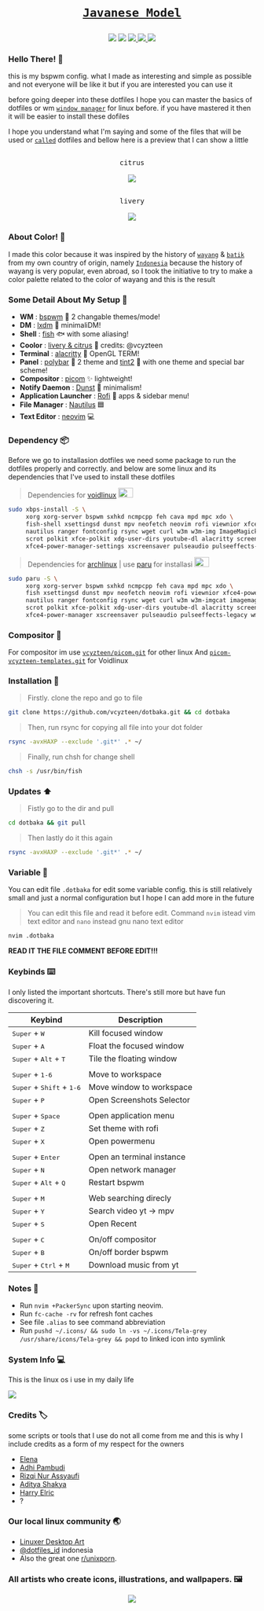 # <p align="center">[`Javanese Model`](https://en.m.wikipedia.org/wiki/Java)</p>
<p align="center">
<img src="https://i.postimg.cc/Wp8NbsQ5/IMG-20220208-172254.png"/>
<img src="https://i.postimg.cc/XqSQRMgF/IMG-20220208-164931.png"/>

<a href="https://github.com/vcyzteen/dotbaka/stargazers">
        <img src="https://img.shields.io/github/stars/vcyzteen/dotbaka?color=C7655C&style=for-the-badge&labelColor=1A1B26">
    </a>
    <a href="https://github.com/vcyzteen/dotbaka/network/members/">
        <img src="https://img.shields.io/github/forks/vcyzteen/dotbaka?color=FFC98D&style=for-the-badge&labelColor=1A1B26">
    </a>
        <img src="https://img.shields.io/github/repo-size/vcyzteen/dotbaka?color=FDEDCF&style=for-the-badge&labelColor=1A1B26">
</a>
  
### Hello There! 👋
this is my bspwm config. what I made as interesting and simple as possible and not everyone will be like it but if you are interested you can use it

before going deeper into these dotfiles I hope you can master the basics of dotfiles or wm [`window manager`](https://en.m.wikipedia.org/wiki/Window_manager) for linux before. if you have mastered it then it will be easier to install these dofiles

I hope you understand what I'm saying and some of the files that will be used or [`called`](https://en.m.wiktionary.org/wiki/call) dotfiles and bellow here is a preview that I can show a little

<p align="center">
  <kbd><br>citrus
  <br><br>
  <kbd><img src="https://i.postimg.cc/1tzjsDqr/2022-02-04-17-53-01-screenshot.png"/></kbd></kbd>
<p align="center">
  <kbd><br>livery
  <br><br>
  <kbd><img src="https://i.postimg.cc/q73Sdrn9/2022-02-07-14-04-28-screenshot.png"/></kbd></kbd>

### About Color! 🎨
I made this color because it was inspired by the history of [`wayang`](https://en.m.wikipedia.org/wiki/Wayang) & [`batik`](https://en.m.wikipedia.org/wiki/Batik) from my own country of origin, namely [`Indonesia`](https://en.m.wikipedia.org/wiki/Indonesia) because the history of wayang is very popular, even abroad, so I took the initiative to try to make a color palette related to the color of wayang and this is the result

### Some Detail About My Setup 📝
   * <b>WM</b> : [bspwm](https://github.com/baskerville/bspwm) 🎨 2 changable themes/mode!
   * <b>DM</b> : [lxdm](https://blog.lxde.org/2009/09/10/lxdm-new-display-manager/) 🌼 minimaliDM!
   * <b>Shell</b> : [fish](https://github.com/fish-shell/fish-shell) 🐟 with some aliasing!
   * <b>Coolor</b> : [livery & citrus](https://github.com/vcyzteen) 🍵 credits: @vcyzteen
   * <b>Terminal</b> : [alacritty](https://github.com/alacritty/alacritty) 🚀 OpenGL TERM!
   * <b>Panel</b> : [polybar](https://github.com/polybar/polybar) 🧬 2 theme and [tint2](https://gitlab.com/o9000/tint2) 📯 with one theme and special bar scheme!
   * <b>Compositor</b> : [picom](https://github.com/yshui/picom) ✨ lightweight!
   * <b>Notify Daemon</b> : [Dunst](https://github.com/dunst-project/dunst) 🍃 minimalism!
   * <b>Application Launcher</b> : [Rofi](https://github.com/davatorium/rofi) 🚀 apps & sidebar menu!
   * <b>File Manager</b> : [Nautilus](https://github.com/GNOME/nautilus) 🟦
   * <b>Text Editor</b> : [neovim](https://neovim.io/) 💻

### Dependency 📦
Before we go to installasion dotfiles we need some package to run the dotfiles properly and correctly. and below are some linux and its dependencies that I've used to install these dotfiles
> Dependencies for [voidlinux](https://voidlinux.org) <img src="https://upload.wikimedia.org/wikipedia/commons/0/02/Void_Linux_logo.svg" width="30" height="20" />
```sh
sudo xbps-install -S \
     xorg xorg-server bspwm sxhkd ncmpcpp feh cava mpd mpc xdo \
     fish-shell xsettingsd dunst mpv neofetch neovim rofi viewnior xfce4-power-manager \
     nautilus ranger fontconfig rsync wget curl w3m w3m-img ImageMagick pamixer pavucontrol \
     scrot polkit xfce-polkit xdg-user-dirs youtube-dl alacritty screenkey xautolock i3lock-color ueberzug \
     xfce4-power-manager-settings xscreensaver pulseaudio pulseeffects-legacy wmname skyppy-xd slop rsync
```
> Dependencies for [archlinux](https://archlinux.org) | use [paru](https://github.com/Morganamilo/paru) for installasi <img src="https://upload.wikimedia.org/wikipedia/commons/a/a5/Archlinux-icon-crystal-64.svg" width="30" height="20" />
```sh
sudo paru -S \
     xorg xorg-server bspwm sxhkd ncmpcpp feh cava mpd mpc xdo \
     fish xsettingsd dunst mpv neofetch neovim rofi viewnior xfce4-power-manager \
     nautilus ranger fontconfig rsync wget curl w3m w3m-imgcat imagemagick pamixer pavucontrol \
     scrot polkit xfce-polkit xdg-user-dirs youtube-dl alacritty screenkey xautolock i3lock-color ueberzug \
     xfce4-power-manager xscreensaver pulseaudio pulseeffects-legacy wmname skyppy-xd-git slop rsync
```

### Compositor 🔗
For compositor im use [`vcyzteen/picom.git`](https://github.com/vcyzteen/picom.git) for other linux
And [`picom-vcyzteen-templates.git`](https://github.com/vcyzteen/picom-vcyzteen-templates.git) for Voidlinux

### Installation 🍙
>Firstly. clone the repo and go to file
```sh
git clone https://github.com/vcyzteen/dotbaka.git && cd dotbaka
```
> Then, run rsync for copying all file into your dot folder
```sh
rsync -avxHAXP --exclude '.git*' .* ~/
```
> Finally, run chsh for change shell
```sh
chsh -s /usr/bin/fish
```
### Updates ⬆️
> Fistly go to the dir and pull
```sh
cd dotbaka && git pull
```
> Then lastly do it this again
```sh
rsync -avxHAXP --exclude '.git*' .* ~/
```
### Variable 📝
You can edit file `.dotbaka` for edit some variable config. this is still relatively small and just a normal configuration but I hope I can add more in the future
> You can edit this file and read it before edit. Command `nvim` istead vim text editor and `nano` instead gnu nano text editor
```sh
nvim .dotbaka
```
**READ IT THE FILE COMMENT BEFORE EDIT!!!**
### Keybinds ⌨️

   I only listed the important shortcuts. There's still more but have fun discovering it.

   |                               Keybind                                |         Description         |
   | -------------------------------------------------------------------- | --------------------------- |
   | <kbd>Super</kbd> + <kbd>W</kbd>                                      | Kill focused window         ||                                                                      |                             |
   | <kbd>Super</kbd> + <kbd>A</kbd>                                      | Float the focused window    |
   | <kbd>Super</kbd> + <kbd>Alt</kbd> + <kbd>T</kbd>                     | Tile the floating window    |
   |                                                                      |                             |
   | <kbd>Super</kbd> + <kbd>1-6</kbd>                                    | Move to workspace           |
   | <kbd>Super</kbd> + <kbd>Shift</kbd> + <kbd>1-6</kbd>                 | Move window to workspace    |
   | <kbd>Super</kbd> + <kbd>P</kbd>                                      | Open Screenshots Selector   |
   |                                                                      |                             |
   | <kbd>Super</kbd> + <kbd>Space</kbd>                                  | Open application menu       |
   | <kbd>Super</kbd> + <kbd>Z</kbd>                                      | Set theme with rofi         |
   | <kbd>Super</kbd> + <kbd>X</kbd>                                      | Open powermenu              |                                                                    |                             |
   |                                                                      |                             | 
   | <kbd>Super</kbd> + <kbd>Enter</kbd>                                  | Open an terminal instance   |
   | <kbd>Super</kbd> + <kbd>N</kbd>                                      | Open network manager        |
   | <kbd>Super</kbd> + <kbd>Alt</kbd> + <kbd>Q</kbd>                     | Restart bspwm               |
   |                                                                      |                             |
   | <kbd>Super</kbd> + <kbd>M</kbd>                                      | Web searching direcly       |
   | <kbd>Super</kbd> + <kbd>Y</kbd>                                      | Search video yt -> mpv      |
   | <kbd>Super</kbd> + <kbd>S</kbd>                                      | Open Recent                 |
   |                                                                      |                             |
   | <kbd>Super</kbd> + <kbd>C</kbd>                                      | On/off compositor           |
   | <kbd>Super</kbd> + <kbd>B</kbd>                                      | On/off border bspwm         |
   | <kbd>Super</kbd> + <kbd>Ctrl</kbd> + <kbd>M</kbd>                    | Download music from yt      |

### Notes 📖
  * Run `nvim +PackerSync` upon starting neovim.
  * Run `fc-cache -rv` for refresh font caches
  * See file `.alias` to see command abbreviation
  * Run `pushd ~/.icons/ && sudo ln -vs ~/.icons/Tela-grey /usr/share/icons/Tela-grey && popd` to linked icon into symlink

### System Info 💻
This is the linux os i use in my daily life

<kbd><img src="https://i.postimg.cc/rwmNVz7r/2021-12-27-18-36-25-screenshot.png"/></kbd>

### Credits 🏷
some scripts or tools that I use do not all come from me and this is why I include credits as a form of my respect for the owners
  - [Elena](https://github.com/elenapan)
  - [Adhi Pambudi](https://github.com/addy-dclxvi)
  - [Rizqi Nur Assyaufi](https://github.com/bandithijo)
  - [Aditya Shakya](https://github.com/adi1090x)
  - [Harry Elric](https://github.com/owl4ce)
  - ?
 
### Our local linux community 🌏
  - [Linuxer Desktop Art](https://facebook.com/groups/linuxart)
  - [@dotfiles_id](https://t.me/dotfiles_id) indonesia
  - Also the great one [r/unixporn](https://www.reddit.com/r/unixporn).

### All artists who create icons, illustrations, and wallpapers. 🖼

<p align="center">
<img src="https://i.postimg.cc/MKMNRX6b/IMG-20220209-120311.png"/>
